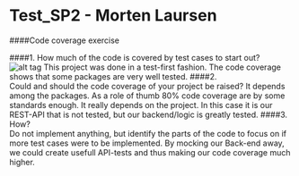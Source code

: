 # Test_SP2 - Morten Laursen

####Code coverage exercise

####1. How much of the code is covered by test cases to start out?
![alt tag](https://cdn.discordapp.com/attachments/186575794011635712/286157123417669633/unknown.png)
This project was done in a test-first fashion. The code coverage shows that some packages are very well tested.
####2. Could and should the code coverage of your project be raised?
It depends among the packages. As a role of thumb 80% code coverage are by some standards enough. It really depends on the project.
In this case it is our REST-API that is not tested, but our backend/logic is greatly tested.
####3. How? Do not implement anything, but identify the parts of the code to focus on if more test cases were to be implemented.
By mocking our Back-end away, we could create usefull API-tests and thus making our code coverage much higher.

